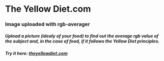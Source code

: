 The Yellow Diet.com
======
### Image uploaded with rgb-averager
##### Upload a picture (idealy of your food) to find out the average rgb value of the subject and, in the case of food, if it follows the Yellow Diet principles.

##### Try it here: [theyellowdiet.com](http://theyellowdiet.com)

